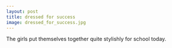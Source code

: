 ```yaml
---
layout: post
title: dressed for success
image: dressed_for_success.jpg
---
```


The girls put themselves together quite stylishly for school today.
